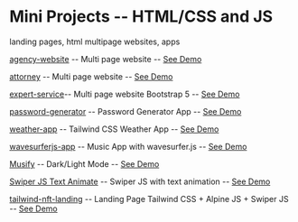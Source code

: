 # Mini Projects -- HTML/CSS and JS

landing pages, html multipage websites, apps

[agency-website](https://github.com/bushido2014/projects/tree/main/docs/agency-website) -- Multi page website -- [See Demo](https://bushido2014.github.io/projects/agency-website/)

[attorney](https://github.com/bushido2014/projects/tree/main/docs/attorney) -- Multi page website -- [See Demo](https://bushido2014.github.io/projects/attorney/)

[expert-service](https://github.com/bushido2014/projects/tree/main/docs/expert-service)-- Multi page website Bootstrap 5 -- [See Demo](https://bushido2014.github.io/projects/expert-service/)

[password-generator](https://github.com/bushido2014/projects/tree/main/docs/password-generator) -- Password Generator App -- [See Demo](https://bushido2014.github.io/projects/password-generator/)

[weather-app](https://github.com/bushido2014/projects/tree/main/docs/weather-app) -- Tailwind CSS Weather App -- [See Demo](https://bushido2014.github.io/projects/weather-app/)

[wavesurferjs-app](https://github.com/bushido2014/projects/tree/main/docs/wavesurferjs-app) -- Music App with wavesurfer.js -- [See Demo](https://bushido2014.github.io/projects/wavesurferjs-app/)

[Musify](https://github.com/bushido2014/projects/tree/main/docs/musify) -- Dark/Light Mode -- [See Demo](https://bushido2014.github.io/projects/musify/)

[Swiper JS Text Animate](https://github.com/bushido2014/projects/tree/main/docs/swiperjs-animate) -- Swiper JS with text animation -- [See Demo](https://bushido2014.github.io/projects/swiperjs-animate/)

[tailwind-nft-landing](https://github.com/bushido2014/projects/tree/main/docs/tailwind-nft-landing) -- Landing Page Tailwind CSS + Alpine JS + Swiper JS -- [See Demo](https://bushido2014.github.io/projects/tailwind-nft-landing/)




